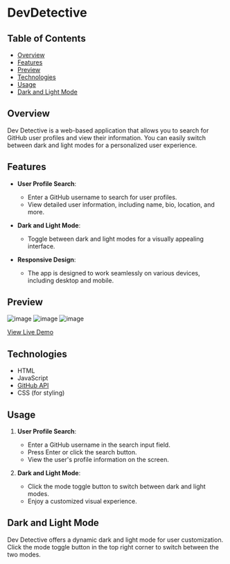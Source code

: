 # DevDetective

## Table of Contents
- [Overview](#overview)
- [Features](#features)
- [Preview](#preview)
- [Technologies](#technologies)
- [Usage](#usage)
- [Dark and Light Mode](#dark-and-light-mode)

## Overview

Dev Detective is a web-based application that allows you to search for GitHub user profiles and view their information. You can easily switch between dark and light modes for a personalized user experience.

## Features

- **User Profile Search**:
  - Enter a GitHub username to search for user profiles.
  - View detailed user information, including name, bio, location, and more.

- **Dark and Light Mode**:
  - Toggle between dark and light modes for a visually appealing interface.

- **Responsive Design**:
  - The app is designed to work seamlessly on various devices, including desktop and mobile.

## Preview

![image](https://github.com/yashsarode45/DevDetective/assets/65209607/5a8acaa8-6002-4389-be7a-721a533789d6)
![image](https://github.com/yashsarode45/DevDetective/assets/65209607/7deb2f61-4c3d-4c28-a7af-051b203efbc1)
![image](https://github.com/yashsarode45/DevDetective/assets/65209607/bdde8751-bbcf-4bdc-85ae-5fc5036325df)

[View Live Demo](https://yashsarode45.github.io/DevDetective/)

## Technologies

- HTML
- JavaScript
- [GitHub API](https://developer.github.com/v3/)
- CSS (for styling)


## Usage

1. **User Profile Search**:
   - Enter a GitHub username in the search input field.
   - Press Enter or click the search button.
   - View the user's profile information on the screen.

2. **Dark and Light Mode**:
   - Click the mode toggle button to switch between dark and light modes.
   - Enjoy a customized visual experience.

## Dark and Light Mode

Dev Detective offers a dynamic dark and light mode for user customization. Click the mode toggle button in the top right corner to switch between the two modes.

